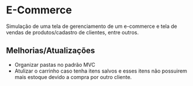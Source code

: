 # E-Commerce
 Simulação de uma tela de gerenciamento de um e-commerce e tela de vendas de produtos/cadastro de clientes, entre outros.


## Melhorias/Atualizações 
- Organizar pastas no padrão MVC
- Atulizar o carrinho caso tenha itens salvos e esses itens não possuirem mais estoque devido a compra por outro cliente.
